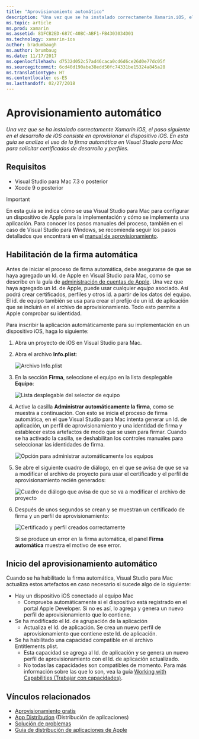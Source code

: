 ```yaml
---
title: "Aprovisionamiento automático"
description: "Una vez que se ha instalado correctamente Xamarin.iOS, el paso siguiente en el desarrollo de iOS consiste en aprovisionar el dispositivo iOS. En esta guía se analiza el uso de la firma automática en Visual Studio para Mac para solicitar certificados de desarrollo y perfiles."
ms.topic: article
ms.prod: xamarin
ms.assetid: 81FCB2ED-687C-40BC-ABF1-FB4303034D01
ms.technology: xamarin-ios
author: bradumbaugh
ms.author: brumbaug
ms.date: 11/17/2017
ms.openlocfilehash: d7532d052c57ad46caca0cd6d6ce26d0e77dc05f
ms.sourcegitcommit: 6cd40d190abe38edd50fc74331be15324a845a28
ms.translationtype: HT
ms.contentlocale: es-ES
ms.lasthandoff: 02/27/2018
---
```

# <a name="automatic-provisioning"></a>Aprovisionamiento automático

_Una vez que se ha instalado correctamente Xamarin.iOS, el paso siguiente en el desarrollo de iOS consiste en aprovisionar el dispositivo iOS. En esta guía se analiza el uso de la firma automática en Visual Studio para Mac para solicitar certificados de desarrollo y perfiles._

## <a name="requirements"></a>Requisitos

- Visual Studio para Mac 7.3 o posterior
- Xcode 9 o posterior

> [!IMPORTANT]
>  En esta guía se indica cómo se usa Visual Studio para Mac para configurar un dispositivo de Apple para la implementación y cómo se implementa una aplicación. Para conocer los pasos manuales del proceso, también en el caso de Visual Studio para Windows, se recomienda seguir los pasos detallados que encontrará en el [manual de aprovisionamiento](~/ios/get-started/installation/device-provisioning/manual-provisioning.md).

## <a name="enabling-automatic-signing"></a>Habilitación de la firma automática

Antes de iniciar el proceso de firma automática, debe asegurarse de que se haya agregado un Id. de Apple en Visual Studio para Mac, como se describe en la guía de [administración de cuentas de Apple](~/cross-platform/macios/apple-account-management.md). Una vez que haya agregado un Id. de Apple, puede usar cualquier _equipo_ asociado. Así podrá crear certificados, perfiles y otros id. a partir de los datos del equipo. El id. de equipo también se usa para crear el prefijo de un id. de aplicación que se incluirá en el archivo de aprovisionamiento. Todo esto permite a Apple comprobar su identidad.

Para inscribir la aplicación automáticamente para su implementación en un dispositivo iOS, haga lo siguiente:

1. Abra un proyecto de iOS en Visual Studio para Mac.

2. Abra el archivo **Info.plist**:

    ![Archivo Info.plist](automatic-provisioning-images/image1.png)

3. En la sección **Firma**, seleccione el equipo en la lista desplegable **Equipo**:

    ![Lista desplegable del selector de equipo](automatic-provisioning-images/image2.png)

4. Active la casilla **Administrar automáticamente la firma**, como se muestra a continuación. Con esto se inicia el proceso de firma automática, en el que Visual Studio para Mac intenta generar un Id. de aplicación, un perfil de aprovisionamiento y una identidad de firma y establecer estos artefactos de modo que se usen para firmar. Cuando se ha activado la casilla, se deshabilitan los controles manuales para seleccionar las identidades de firma.

    ![Opción para administrar automáticamente los equipos](automatic-provisioning-images/image3.png)

5. Se abre el siguiente cuadro de diálogo, en el que se avisa de que se va a modificar el archivo de proyecto para usar el certificado y el perfil de aprovisionamiento recién generados:

    ![Cuadro de diálogo que avisa de que se va a modificar el archivo de proyecto](automatic-provisioning-images/image4.png)

6. Después de unos segundos se crean y se muestran un certificado de firma y un perfil de aprovisionamiento:

    ![Certificado y perfil creados correctamente](automatic-provisioning-images/image5.png)

    Si se produce un error en la firma automática, el panel **Firma automática** muestra el motivo de ese error.

## <a name="triggering-automatic-provisioning"></a>Inicio del aprovisionamiento automático

Cuando se ha habilitado la firma automática, Visual Studio para Mac actualiza estos artefactos en caso necesario si sucede algo de lo siguiente:

* Hay un dispositivo iOS conectado al equipo Mac
    - Comprueba automáticamente si el dispositivo está registrado en el portal Apple Developer. Si no es así, lo agrega y genera un nuevo perfil de aprovisionamiento que lo contiene.
* Se ha modificado el Id. de agrupación de la aplicación
    - Actualiza el Id. de aplicación. Se crea un nuevo perfil de aprovisionamiento que contiene este Id. de aplicación.
* Se ha habilitado una capacidad compatible en el archivo Entitlements.plist.
    - Esta capacidad se agrega al Id. de aplicación y se genera un nuevo perfil de aprovisionamiento con el Id. de aplicación actualizado.
    - No todas las capacidades son compatibles de momento. Para más información sobre las que lo son, vea la guía [Working with Capabilities (Trabajar con capacidades)](~/ios/deploy-test/provisioning/capabilities/index.md).


## <a name="related-links"></a>Vínculos relacionados

- [Aprovisionamiento gratis](~/ios/get-started/installation/device-provisioning/free-provisioning.md)
- [App Distribution](~/ios/deploy-test/app-distribution/index.md) (Distribución de aplicaciones)
- [Solución de problemas](~/ios/deploy-test/troubleshooting.md)
- [Guía de distribución de aplicaciones de Apple](https://developer.apple.com/library/ios/documentation/IDEs/Conceptual/AppDistributionGuide/Introduction/Introduction.html)
